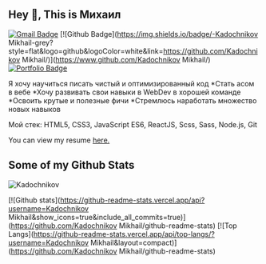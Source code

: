 ## Hey 👋, This is Михаил
[![Gmail Badge](https://img.shields.io/badge/-mihaKaDAl2003@gmail.com-c14438?style=flat&logo=Gmail&logoColor=white&link=mailto:mihaKaDAl2003@gmail.com)](mailto:mihaKaDAl2003@gmail.com) [![Github Badge](https://img.shields.io/badge/-Kadochnikov Mikhail-grey?style=flat&logo=github&logoColor=white&link=https://github.com/Kadochnikov Mikhail/)](https://www.github.com/Kadochnikov Mikhail/) [![Portfolio Badge](https://img.shields.io/badge/portfolio-web-blue?style=flat&link=https://github.com/KadochnikovMikhail/)](https://github.com/KadochnikovMikhail/) <p align='left'>Я хочу научиться писать чистый и оптимизированный код
*Стать асом в вебе
*Хочу развивать свои навыки в WebDev в хорошей команде
*Освоить  крутые и полезные фичи
*Стремлюсь наработать множество новых навыков

Мой стек: HTML5, CSS3, JavaScript ES6, ReactJS, Scss, Sass, Node.js, Git</p><p align='left'> You can view my resume <a href='https://ekaterinburg.hh.ru/resume/bf92e40fff09bbdad80039ed1f70656e4a634d?disableBrowserCache=true&hhtmFrom=resume_list&print=true ' target=_blank><u>here</u>.</a></p>
## Some of my Github Stats
<p align=left> <img src=https://komarev.com/ghpvc/?username=Kadochnikov Mikhail alt=Kadochnikov Mikhail /> </p>

[![Github stats](https://github-readme-stats.vercel.app/api?username=Kadochnikov Mikhail&show_icons=true&include_all_commits=true)](https://github.com/Kadochnikov Mikhail/github-readme-stats)
[![Top Langs](https://github-readme-stats.vercel.app/api/top-langs/?username=Kadochnikov Mikhail&layout=compact)](https://github.com/Kadochnikov Mikhail/github-readme-stats)

